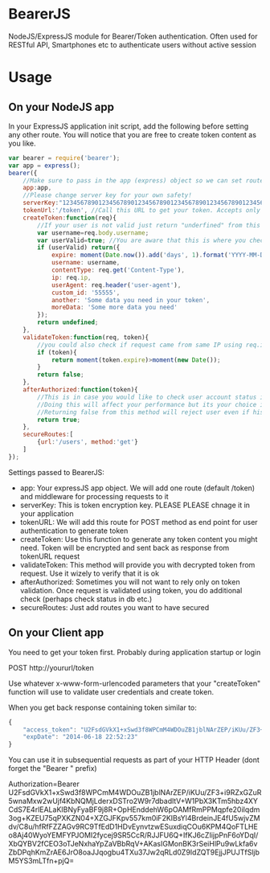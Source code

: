 BearerJS
========

NodeJS/ExpressJS module for Bearer/Token authentication.
Often used for RESTful API, Smartphones etc to authenticate users without active session

Usage
=====

On your NodeJS app
------------------
In your ExpressJS application init script, add the following before setting any other route. You will notice that you are free to create token content as you like.

```javascript
var bearer = require('bearer');
var app = express();
bearer({
    //Make sure to pass in the app (express) object so we can set routes
    app:app,
    //Please change server key for your own safety!
    serverKey:"12345678901234567890123456789012345678901234567890123456789012345678901234567890123456789012345678901234567890123456789012345678",
    tokenUrl:'/token', //Call this URL to get your token. Accepts only POST method
    createToken:function(req){
        //If your user is not valid just return "underfined" from this method.
        var username=req.body.username;
        var userValid=true; //You are aware that this is where you check username/password in your DB, right!?
        if (userValid) return({
            expire: moment(Date.now()).add('days', 1).format('YYYY-MM-DD HH:mm:ss'),
            username: username,
            contentType: req.get('Content-Type'),
            ip: req.ip,
            userAgent: req.header('user-agent'),
            custom_id: '55555',
            another: 'Some data you need in your token',
            moreData: 'Some more data you need'
        });
        return undefined;
    },
    validateToken:function(req, token){
        //you could also check if request came from same IP using req.ip==token.ip for example
        if (token){
            return moment(token.expire)>moment(new Date());
        }
        return false;
    },
    afterAuthorized:function(token){
        //This is in case you would like to check user account status in DB each time he attempts to do something.
        //Doing this will affect your performance but its your choice if you really need it
        //Returning false from this method will reject user even if his token is OK
        return true;
    },
    secureRoutes:[
        {url:'/users', method:'get'}
    ]
});
```

Settings passed to BearerJS:
* app: Your expressJS app object. We will add one route (default /token) and middleware for processing requests to it
* serverKey: This is token encryption key. PLEASE PLEASE chnage it in your application
* tokenURL: We will add this route for POST method as end point for user authentication to generate token
* createToken: Use this function to generate any token content you might need. Token will be encrypted and sent back as response from tokenURL request
* validateToken: This method will provide you with decrypted token from request. Use it wizely to verify that it is ok
* afterAuthorized: Sometimes you will not want to rely only on token validation. Once request is validated using token, you do additional check (perhaps check status in db etc.)
* secureRoutes: Just add routes you want to have secured

On your Client app
------------------
You need to get your token first. Probably during application startup or login

POST http://yoururl/token

Use whatever x-www-form-urlencoded parameters that your "createToken" function will use to validate user credentials and create token.

When you get back response containing token similar to:
```javascript
{
    "access_token": "U2FsdGVkX1+xSwd3f8WPCmM4WDOuZB1jblNArZEP/iKUu/ZF3+i9RZxGZuR5wnaMxw2wUjf4KbNQMjLderxDSTro2W9r7dbadltV+W1PbX3KTm5hbz4XYCdS7E4rlEALaKIBNyFyaBF9j8R+OpHEnddehW6pOAMfRmPPMqpfe20iIqdm3og+KZEU75qPXKZN04+XZGJFKpv557km0iF2KIBsYl4BrdeinJE4fU5wjvZMdv/C8u/hfRfFZZAGv9RC9TfEdD1HDvEynvtzwESuxdiqCOu6KPM4QoFTLHEo8Aj40WyoYEMFYPJOMI2fycej9SR5CcR/RJJFU6Q+IfKJ6cZIijpPnF6oYDqI/XbQYBV2fCEO3oTJeNxhaYpZaVBbRqV+AKasIGMonBK3rSeiHlPu9wLkfa6vZbDPqhKmZrAE6JrO8oaJJqogbu4TXu37Jw2qRLd0Z9IdZQT9EjjJPUJTfSljbM5YS3mLTfn+pjQ=",
    "expDate": "2014-06-18 22:52:23"
}
```

You can use it in subsequential requests as part of your HTTP Header (dont forget the "Bearer " prefix)

Authorization=Bearer U2FsdGVkX1+xSwd3f8WPCmM4WDOuZB1jblNArZEP/iKUu/ZF3+i9RZxGZuR5wnaMxw2wUjf4KbNQMjLderxDSTro2W9r7dbadltV+W1PbX3KTm5hbz4XYCdS7E4rlEALaKIBNyFyaBF9j8R+OpHEnddehW6pOAMfRmPPMqpfe20iIqdm3og+KZEU75qPXKZN04+XZGJFKpv557km0iF2KIBsYl4BrdeinJE4fU5wjvZMdv/C8u/hfRfFZZAGv9RC9TfEdD1HDvEynvtzwESuxdiqCOu6KPM4QoFTLHEo8Aj40WyoYEMFYPJOMI2fycej9SR5CcR/RJJFU6Q+IfKJ6cZIijpPnF6oYDqI/XbQYBV2fCEO3oTJeNxhaYpZaVBbRqV+AKasIGMonBK3rSeiHlPu9wLkfa6vZbDPqhKmZrAE6JrO8oaJJqogbu4TXu37Jw2qRLd0Z9IdZQT9EjjJPUJTfSljbM5YS3mLTfn+pjQ=


